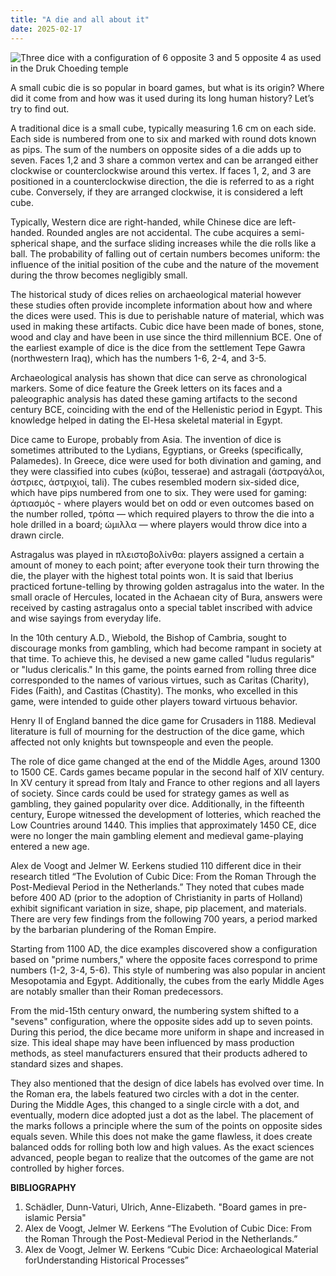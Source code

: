 ```yaml
---
title: "A die and all about it"
date: 2025-02-17
---
```

![Three dice with a configuration of 6 opposite 3 and 5 opposite 4 as used in the Druk Choeding temple](https://journals.openedition.org/kentron/docannexe/image/2777/img-3-small580.jpg)

A small cubic die is so popular in board games, but what is its origin? Where did it come from and how was it used during its long human history? Let’s try to find out.

A traditional dice is a small cube, typically measuring 1.6 cm on each side. Each side is numbered from one to six and marked with round dots known as pips. The sum of the numbers on opposite sides of a die adds up to seven. Faces 1,2 and 3 share a common vertex and can be arranged either clockwise or counterclockwise around this vertex. If faces 1, 2, and 3 are positioned in a counterclockwise direction, the die is referred to as a right cube. Conversely, if they are arranged clockwise, it is considered a left cube. 

Typically, Western dice are right-handed, while Chinese dice are left-handed. Rounded angles are not accidental. The cube acquires a semi-spherical shape, and the surface sliding increases while the die rolls like a ball. The probability of falling out of certain numbers becomes uniform: the influence of the initial position of the cube and the nature of the movement during the throw becomes negligibly small.

The historical study of dices relies on archaeological material however these studies often provide incomplete information about how and where the dices were used. This is due to perishable nature of material, which was used in making these artifacts. Cubic dice have been made of bones, stone, wood and clay and have been in use since the third millennium BCE. One of the earliest example of dice is the dice from the settlement Tepe Gawra (northwestern Iraq), which has the numbers 1-6, 2-4, and 3-5.

Archaeological analysis has shown that dice can serve as chronological markers. Some of dice feature the Greek letters on its faces and a paleographic analysis has dated these gaming artifacts to the second century BCE, coinciding with the end of the Hellenistic period in Egypt. This knowledge helped in dating the El-Hesa skeletal material in Egypt.

Dice came to Europe, probably from Asia. The invention of dice is sometimes attributed to the Lydians, Egyptians, or Greeks (specifically, Palamedes). In Greece, dice were used for both divination and gaming, and they were classified into cubes (κύβοι, tesserae) and astragali (άστραγάλοι, άστριες, άστριχιοί, tali). The cubes resembled modern six-sided dice, which have pips numbered from one to six. They were used for gaming: άρτιασμός - where players would bet on odd or even outcomes based on the number rolled, τρόπα — which required players to throw the die into a hole drilled in a board; ώμιλλα — where players would throw dice into a drawn circle. 

Astragalus was played in πλειστοβολίνθα: players assigned a certain a amount of money to each point; after everyone took their turn throwing the die, the player with the highest total points won. It is said that Iberius practiced fortune-telling by throwing golden astragalus into the water. In the small oracle of Hercules, located in the Achaean city of Bura, answers were received by casting astragalus onto a special tablet inscribed with advice and wise sayings from everyday life. 

In the 10th century A.D., Wiebold, the Bishop of Cambria, sought to discourage monks from gambling, which had become rampant in society at that time. To achieve this, he devised a new game called "ludus regularis" or "ludus clericalis." In this game, the points earned from rolling three dice corresponded to the names of various virtues, such as Caritas (Charity), Fides (Faith), and Castitas (Chastity). The monks, who excelled in this game, were intended to guide other players toward virtuous behavior. 

Henry II of England banned the dice game for Crusaders in 1188. Medieval literature is full of mourning for the destruction of the dice game, which affected not only knights but townspeople and even the people. 

The role of dice game changed at the end of the Middle Ages, around 1300 to 1500 CE. Cards games became popular in the second half of XIV century. In XV century it spread from Italy and France to other regions and all layers of society. Since cards could be used for strategy games as well as gambling, they gained popularity over dice. Additionally, in the fifteenth century, Europe witnessed the development of lotteries, which reached the Low Countries around 1440. This implies that approximately 1450 CE, dice were no longer the main gambling element and medieval game-playing entered a new age. 

Alex de Voogt and Jelmer W. Eerkens studied 110 different dice in their research titled “The Evolution of Cubic Dice: From the Roman Through the Post-Medieval Period in the Netherlands.” They noted that cubes made before 400 AD (prior to the adoption of Christianity in parts of Holland) exhibit significant variation in size, shape, pip placement, and materials. There are very few findings from the following 700 years, a period marked by the barbarian plundering of the Roman Empire. 

Starting from 1100 AD, the dice examples discovered show a configuration based on "prime numbers," where the opposite faces correspond to prime numbers (1-2, 3-4, 5-6). This style of numbering was also popular in ancient Mesopotamia and Egypt. Additionally, the cubes from the early Middle Ages are notably smaller than their Roman predecessors. 

From the mid-15th century onward, the numbering system shifted to a "sevens" configuration, where the opposite sides add up to seven points. During this period, the dice became more uniform in shape and increased in size. This ideal shape may have been influenced by mass production methods, as steel manufacturers ensured that their products adhered to standard sizes and shapes. 

They also mentioned that the design of dice labels has evolved over time. In the Roman era, the labels featured two circles with a dot in the center. During the Middle Ages, this changed to a single circle with a dot, and eventually, modern dice adopted just a dot as the label. The placement of the marks follows a principle where the sum of the points on opposite sides equals seven. While this does not make the game flawless, it does create balanced odds for rolling both low and high values. As the exact sciences advanced, people began to realize that the outcomes of the game are not controlled by higher forces. 

**BIBLIOGRAPHY**

1. Schädler, Dunn-Vaturi, Ulrich, Anne-Elizabeth. "Board games in pre-islamic Persia"
2. Alex de Voogt, Jelmer W. Eerkens “The Evolution of Cubic Dice: From the Roman Through the Post-Medieval Period in the Netherlands.”
3. Alex de Voogt, Jelmer W. Eerkens “Cubic Dice: Archaeological Material forUnderstanding Historical Processes”
